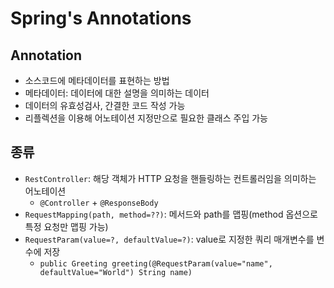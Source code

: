 # Spring's Annotations

## Annotation

* 소스코드에 메타데이터를 표현하는 방법
* 메타데이터: 데이터에 대한 설명을 의미하는 데이터
* 데이터의 유효성검사, 간결한 코드 작성 가능
* 리플렉션을 이용해 어노테이션 지정만으로 필요한 클래스 주입 가능



## 종류

* `RestController`: 해당 객체가 HTTP 요청을 핸들링하는 컨트롤러임을 의미하는 어노테이션
  * `@Controller` + `@ResponseBody`
* `RequestMapping(path, method=??)`: 메서드와 path를 맵핑(method 옵션으로 특정 요청만 맵핑 가능)
* `RequestParam(value=?, defaultValue=?)`: value로 지정한 쿼리 매개변수를 변수에 저장
  * `public Greeting greeting(@RequestParam(value="name", defaultValue="World") String name)`